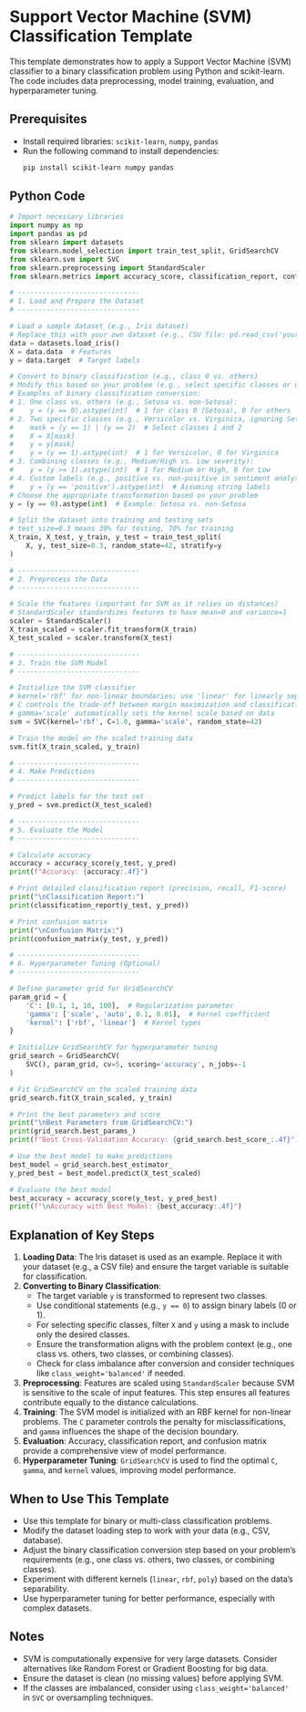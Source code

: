 # Support Vector Machine (SVM) Classification Template

This template demonstrates how to apply a Support Vector Machine (SVM) classifier to a binary classification problem using Python and scikit-learn. The code includes data preprocessing, model training, evaluation, and hyperparameter tuning.

## Prerequisites
- Install required libraries: `scikit-learn`, `numpy`, `pandas`
- Run the following command to install dependencies:
  ```bash
  pip install scikit-learn numpy pandas
  ```

## Python Code

```python
# Import necessary libraries
import numpy as np
import pandas as pd
from sklearn import datasets
from sklearn.model_selection import train_test_split, GridSearchCV
from sklearn.svm import SVC
from sklearn.preprocessing import StandardScaler
from sklearn.metrics import accuracy_score, classification_report, confusion_matrix

# ------------------------------
# 1. Load and Prepare the Dataset
# ------------------------------

# Load a sample dataset (e.g., Iris dataset)
# Replace this with your own dataset (e.g., CSV file: pd.read_csv('your_data.csv'))
data = datasets.load_iris()
X = data.data  # Features
y = data.target  # Target labels

# Convert to binary classification (e.g., class 0 vs. others)
# Modify this based on your problem (e.g., select specific classes or use original labels)
# Examples of binary classification conversion:
# 1. One class vs. others (e.g., Setosa vs. non-Setosa):
#    y = (y == 0).astype(int)  # 1 for class 0 (Setosa), 0 for others
# 2. Two specific classes (e.g., Versicolor vs. Virginica, ignoring Setosa):
#    mask = (y == 1) | (y == 2)  # Select classes 1 and 2
#    X = X[mask]
#    y = y[mask]
#    y = (y == 1).astype(int)  # 1 for Versicolor, 0 for Virginica
# 3. Combining classes (e.g., Medium/High vs. Low severity):
#    y = (y >= 1).astype(int)  # 1 for Medium or High, 0 for Low
# 4. Custom labels (e.g., positive vs. non-positive in sentiment analysis):
#    y = (y == 'positive').astype(int)  # Assuming string labels
# Choose the appropriate transformation based on your problem
y = (y == 0).astype(int)  # Example: Setosa vs. non-Setosa

# Split the dataset into training and testing sets
# test_size=0.3 means 30% for testing, 70% for training
X_train, X_test, y_train, y_test = train_test_split(
    X, y, test_size=0.3, random_state=42, stratify=y
)

# ------------------------------
# 2. Preprocess the Data
# ------------------------------

# Scale the features (important for SVM as it relies on distances)
# StandardScaler standardizes features to have mean=0 and variance=1
scaler = StandardScaler()
X_train_scaled = scaler.fit_transform(X_train)
X_test_scaled = scaler.transform(X_test)

# ------------------------------
# 3. Train the SVM Model
# ------------------------------

# Initialize the SVM classifier
# kernel='rbf' for non-linear boundaries; use 'linear' for linearly separable data
# C controls the trade-off between margin maximization and classification error
# gamma='scale' automatically sets the kernel scale based on data
svm = SVC(kernel='rbf', C=1.0, gamma='scale', random_state=42)

# Train the model on the scaled training data
svm.fit(X_train_scaled, y_train)

# ------------------------------
# 4. Make Predictions
# ------------------------------

# Predict labels for the test set
y_pred = svm.predict(X_test_scaled)

# ------------------------------
# 5. Evaluate the Model
# ------------------------------

# Calculate accuracy
accuracy = accuracy_score(y_test, y_pred)
print(f"Accuracy: {accuracy:.4f}")

# Print detailed classification report (precision, recall, F1-score)
print("\nClassification Report:")
print(classification_report(y_test, y_pred))

# Print confusion matrix
print("\nConfusion Matrix:")
print(confusion_matrix(y_test, y_pred))

# ------------------------------
# 6. Hyperparameter Tuning (Optional)
# ------------------------------

# Define parameter grid for GridSearchCV
param_grid = {
    'C': [0.1, 1, 10, 100],  # Regularization parameter
    'gamma': ['scale', 'auto', 0.1, 0.01],  # Kernel coefficient
    'kernel': ['rbf', 'linear']  # Kernel types
}

# Initialize GridSearchCV for hyperparameter tuning
grid_search = GridSearchCV(
    SVC(), param_grid, cv=5, scoring='accuracy', n_jobs=-1
)

# Fit GridSearchCV on the scaled training data
grid_search.fit(X_train_scaled, y_train)

# Print the best parameters and score
print("\nBest Parameters from GridSearchCV:")
print(grid_search.best_params_)
print(f"Best Cross-Validation Accuracy: {grid_search.best_score_:.4f}")

# Use the best model to make predictions
best_model = grid_search.best_estimator_
y_pred_best = best_model.predict(X_test_scaled)

# Evaluate the best model
best_accuracy = accuracy_score(y_test, y_pred_best)
print(f"\nAccuracy with Best Model: {best_accuracy:.4f}")
```

## Explanation of Key Steps
1. **Loading Data**: The Iris dataset is used as an example. Replace it with your dataset (e.g., a CSV file) and ensure the target variable is suitable for classification.
2. **Converting to Binary Classification**:
   - The target variable `y` is transformed to represent two classes.
   - Use conditional statements (e.g., `y == 0`) to assign binary labels (0 or 1).
   - For selecting specific classes, filter `X` and `y` using a mask to include only the desired classes.
   - Ensure the transformation aligns with the problem context (e.g., one class vs. others, two classes, or combining classes).
   - Check for class imbalance after conversion and consider techniques like `class_weight='balanced'` if needed.
3. **Preprocessing**: Features are scaled using `StandardScaler` because SVM is sensitive to the scale of input features. This step ensures all features contribute equally to the distance calculations.
4. **Training**: The SVM model is initialized with an RBF kernel for non-linear problems. The `C` parameter controls the penalty for misclassifications, and `gamma` influences the shape of the decision boundary.
5. **Evaluation**: Accuracy, classification report, and confusion matrix provide a comprehensive view of model performance.
6. **Hyperparameter Tuning**: `GridSearchCV` is used to find the optimal `C`, `gamma`, and `kernel` values, improving model performance.

## When to Use This Template
- Use this template for binary or multi-class classification problems.
- Modify the dataset loading step to work with your data (e.g., CSV, database).
- Adjust the binary classification conversion step based on your problem’s requirements (e.g., one class vs. others, two classes, or combining classes).
- Experiment with different kernels (`linear`, `rbf`, `poly`) based on the data’s separability.
- Use hyperparameter tuning for better performance, especially with complex datasets.

## Notes
- SVM is computationally expensive for very large datasets. Consider alternatives like Random Forest or Gradient Boosting for big data.
- Ensure the dataset is clean (no missing values) before applying SVM.
- If the classes are imbalanced, consider using `class_weight='balanced'` in `SVC` or oversampling techniques.